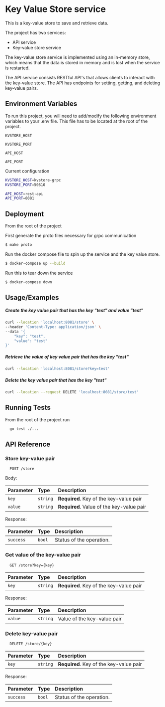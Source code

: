 
#  Key Value Store service


This is a key-value store to save and retrieve data.

The project has two services:
- API service
- Key-value store service


The key-value store service is implemented using an in-memory store, which means that the data is stored in memory and is lost when the service is restarted.

The API service consists RESTful API's that allows clients to interact with the key-value store. The API has endpoints for setting, getting, and deleting key-value pairs.




## Environment Variables

To run this project, you will need to add/modify the following environment variables to your .env file. This file has to be located at the root of the project.

`KVSTORE_HOST`

`KVSTORE_PORT`

`API_HOST`

`API_PORT`

Current configuration

```bash
KVSTORE_HOST=kvstore-grpc
KVSTORE_PORT=50510

API_HOST=rest-api
API_PORT=8081

```

## Deployment


From the root of the project

First generate the proto files necessary for grpc communication

```bash
$ make proto
```

Run the docker compose file to spin up the service and the key value store.

```bash
$ docker-compose up --build
```

Run this to tear down the service

```bash
$ docker-compose down
```
## Usage/Examples



##### Create the key value pair that has the key "test" and value "test"


```bash
curl --location 'localhost:8081/store' \
--header 'Content-Type: application/json' \
--data '{
    "key": "test",
    "value": "test"
}'
```



##### Retrieve the value of key value pair that has the key "test"


```bash
curl --location 'localhost:8081/store?key=test'
```

##### Delete the key value pair that has the key "test"


```bash
curl --location --request DELETE 'localhost:8081/store/test'
```


## Running Tests

From the root of the project run

```bash
  go test ./...
```


## API Reference

### Store key-value pair

```http
  POST /store
```
Body:

| Parameter | Type     | Description                |
| :-------- | :------- | :------------------------- |
| `key` | `string` | **Required**. Key of the key-value pair|
| `value` | `string` | **Required**. Value of the key-value pair|

Response:

| Parameter | Type     | Description                             |
| :-------- | :------- |:----------------------------------------|
| `success` | `bool` | Status of the operation.|


### Get value of the key-value pair

```http
  GET /store?key={key}
```

| Parameter | Type     | Description                       |
| :-------- | :------- | :-------------------------------- |
| `key` | `string` | **Required**. Key of the key-value pair|


Response:

| Parameter | Type     | Description                |
| :-------- | :------- | :------------------------- |
| `value` | `string` |  Value of the key-value pair|


### Delete key-value pair

```http
  DELETE /store/{key}
```

| Parameter | Type     | Description                       |
| :-------- | :------- | :-------------------------------- |
| `key` | `string` | **Required**. Key of the key-value pair|

Response:

| Parameter | Type     | Description                |
| :-------- | :------- | :------------------------- |
| `success` | `bool` | Status of the operation. |




